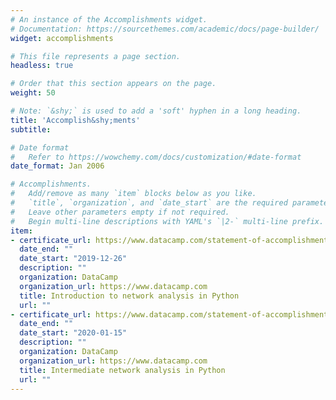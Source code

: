 ```yaml
---
# An instance of the Accomplishments widget.
# Documentation: https://sourcethemes.com/academic/docs/page-builder/
widget: accomplishments

# This file represents a page section.
headless: true

# Order that this section appears on the page.
weight: 50

# Note: `&shy;` is used to add a 'soft' hyphen in a long heading.
title: 'Accomplish&shy;ments'
subtitle:

# Date format
#   Refer to https://wowchemy.com/docs/customization/#date-format
date_format: Jan 2006

# Accomplishments.
#   Add/remove as many `item` blocks below as you like.
#   `title`, `organization`, and `date_start` are the required parameters.
#   Leave other parameters empty if not required.
#   Begin multi-line descriptions with YAML's `|2-` multi-line prefix.
item:
- certificate_url: https://www.datacamp.com/statement-of-accomplishment/course/1df20443fb05775c5809e8e8746e6c15656bd8a0?share=true
  date_end: ""
  date_start: "2019-12-26"
  description: ""
  organization: DataCamp
  organization_url: https://www.datacamp.com
  title: Introduction to network analysis in Python
  url: ""
- certificate_url: https://www.datacamp.com/statement-of-accomplishment/course/f58d140ed7824b4f58d2c7825a62e3d86d507584
  date_end: ""
  date_start: "2020-01-15"
  description: ""
  organization: DataCamp
  organization_url: https://www.datacamp.com
  title: Intermediate network analysis in Python
  url: ""
---
```


